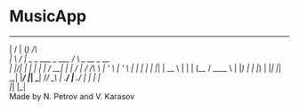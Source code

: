 # MusicApp
  __  __                 _                                   
 |  \/  |               (_)            /\                    
 | \  / |  _   _   ___   _    ___     /  \     _ __    _ __  
 | |\/| | | | | | / __| | |  / __|   / /\ \   | '_ \  | '_ \ 
 | |  | | | |_| | \__ \ | | | (__   / ____ \  | |_) | | |_) |
 |_|  |_|  \__,_| |___/ |_|  \___| /_/    \_\ | .__/  | .__/ 
                                              | |     | |    
                                              |_|     |_|    
Made by N. Petrov and V. Karasov
